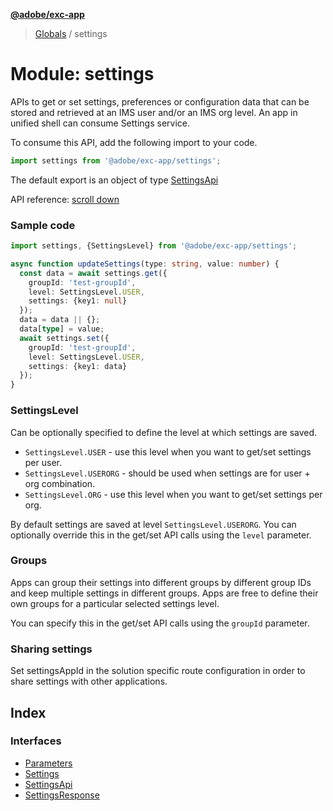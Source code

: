 **[@adobe/exc-app](../README.md)**

> [Globals](../README.md) / settings

# Module: settings

APIs to get or set settings, preferences or configuration data that can be stored and retrieved
at an IMS user and/or an IMS org level. An app in unified shell can consume Settings service.

To consume this API, add the following import to your code.

```typescript
import settings from '@adobe/exc-app/settings';
```

The default export is an object of type [SettingsApi](../interfaces/_settings_.settingsapi.md)

API reference: [scroll down](#index)

### Sample code

```typescript
import settings, {SettingsLevel} from '@adobe/exc-app/settings';

async function updateSettings(type: string, value: number) {
  const data = await settings.get({
    groupId: 'test-groupId',
    level: SettingsLevel.USER,
    settings: {key1: null}
  });
  data = data || {};
  data[type] = value;
  await settings.set({
    groupId: 'test-groupId',
    level: SettingsLevel.USER,
    settings: {key1: data}
  });
}
```

### SettingsLevel

Can be optionally specified to define the level at which settings are saved.

* `SettingsLevel.USER` - use this level when you want to get/set settings per user.
* `SettingsLevel.USERORG` - should be used when settings are for user + org combination.
* `SettingsLevel.ORG` - use this level when you want to get/set settings per org.

By default settings are saved at level `SettingsLevel.USERORG`. You can optionally override this
in the get/set API calls using the `level` parameter.

### Groups

Apps can group their settings into different groups by different group IDs and keep multiple
settings in different groups. Apps are free to define their own groups for a particular selected
settings level.

You can specify this in the get/set API calls using the `groupId` parameter.

### Sharing settings

Set settingsAppId in the solution specific route configuration in order to share settings with
other applications.

## Index

### Interfaces

* [Parameters](../interfaces/settings.parameters.md)
* [Settings](../interfaces/settings.settings-1.md)
* [SettingsApi](../interfaces/settings.settingsapi.md)
* [SettingsResponse](../interfaces/settings.settingsresponse.md)
